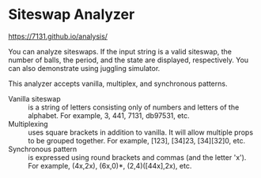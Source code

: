 # Siteswap Analyzer

https://7131.github.io/analysis/

You can analyze siteswaps.
If the input string is a valid siteswap, the number of balls, the period, and the state are displayed, respectively.
You can also demonstrate using juggling simulator.

This analyzer accepts vanilla, multiplex, and synchronous patterns.

<dl>
  <dt>Vanilla siteswap</dt>
    <dd>is a string of letters consisting only of numbers and letters of the alphabet. For example, 3, 441, 7131, db97531, etc.</dd>
  <dt>Multiplexing</dt>
    <dd>uses square brackets in addition to vanilla. It will allow multiple props to be grouped together. For example, [123], [34]23, [34][32]0, etc.</dd>
  <dt>Synchronous pattern</dt>
    <dd>is expressed using round brackets and commas (and the letter 'x'). For example, (4x,2x), (6x,0)*, (2,4)([44x],2x), etc.</dd>
</dl>

